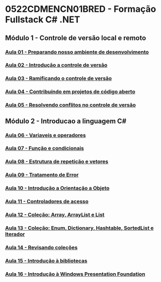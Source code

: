 # 0522CDMENCN01BRED - Formação Fullstack C# .NET

## Módulo 1 - Controle de versão local e remoto

### [Aula 01 - Preparando nosso ambiente de desenvolvimento](./01/README.md)

### [Aula 02 - Introdução a controle de versão](./02/README.md)

### [Aula 03 - Ramificando o controle de versão](./03/README.md)

### [Aula 04 - Contribuíndo em projetos de código aberto](./04/README.md)

### [Aula 05 - Resolvendo conflitos no controle de versão](./05/README.md)

## Módulo 2 - Introducao a linguagem C#

### [Aula 06 - Variaveis e operadores](./06/README.md)

### [Aula 07 - Função e condicionais](./07/README.md)

### [Aula 08 - Estrutura de repetição e vetores](./08/README.md)

### [Aula 09 - Tratamento de Error](./09/README.md)

### [Aula 10 - Introdução a Orientação a Objeto](./10/README.md)

### [Aula 11 - Controladores de acesso](./11/README.md)

### [Aula 12 - Coleção: Array, ArrayList e List](./12/README.md)

### [Aula 13 - Coleção: Enum, Dictionary, Hashtable, SortedList e Iterador](./13/README.md)

### [Aula 14 - Revisando coleções](./14/README.md)

### [Aula 15 - Introdução à bibliotecas](./15/README.md)

### [Aula 16 - Introdução à Windows Presentation Foundation](./16/README.md)